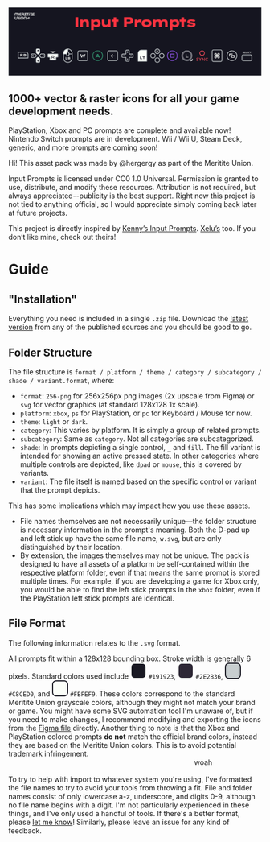 ![The Meritite Union's Input Prompts](github_assets/cover.png)
## 1000+ vector & raster icons for all your game development needs.
PlayStation, Xbox and PC prompts are complete and available now!
Nintendo Switch prompts are in development.
Wii / Wii U, Steam Deck, generic, and more prompts are coming soon!

Hi! This asset pack was made by @hergergy as part of the Meritite Union.

Input Prompts is licensed under CC0 1.0 Universal. Permission is granted to use, distribute, and modify these resources. Attribution is not required, but always appreciated--publicity is the best support. Right now this project is not tied to anything official, so I would appreciate simply coming back later at future projects.

This project is directly inspired by [Kenny’s Input Prompts](https://www.kenney.nl/assets/input-prompts). [Xelu’s](https://thoseawesomeguys.com/prompts/) too. If you don’t like mine, check out theirs!

# Guide
## "Installation"
Everything you need is included in a single `.zip` file. Download the [latest version](https://github.com/meritite-union/input-prompts/releases/latest) from any of the published sources and you should be good to go. 
## Folder Structure
The file structure is `format / platform / theme / category / subcategory / shade / variant.format`, where:
- `format`: `256-png` for 256x256px png images (2x upscale from Figma) or `svg` for vector graphics (at standard 128x128 1x scale).
- `platform`: `xbox`, `ps` for PlayStation, or `pc` for Keyboard / Mouse for now.
- `theme`: `light` or `dark`.
- `category`: This varies by platform. It is simply a group of related prompts.
- `subcategory`: Same as `category`. Not all categories are subcategorized.
- `shade`: In prompts depicting a single control, `_` and `fill`. The fill variant is intended for showing an active pressed state. In other categories where multiple controls are depicted, like `dpad` or `mouse`, this is covered by variants.
- `variant`: The file itself is named based on the specific control or variant that the prompt depicts.

This has some implications which may impact how you use these assets.
- File names themselves are not necessarily unique—the folder structure is necessary information in the prompt's meaning. Both the D-pad up and left stick up have the same file name, `w.svg`, but are only distinguished by their location.
- By extension, the images themselves may not be unique. The pack is designed to have all assets of a platform be self-contained within the respective platform folder, even if that means the same prompt is stored multiple times. For example, if you are developing a game for Xbox only, you would be able to find the left stick prompts in the `xbox` folder, even if the PlayStation left stick prompts are identical.
## File Format
The following information relates to the `.svg` format.

All prompts fit within a 128x128 bounding box. Stroke width is generally 6 pixels. Standard colors used include ![#191923 HEX color representation](github_assets/191923.svg) `#191923`, ![#2E2836 HEX color representation](github_assets/2e2836.svg) `#2E2836`, ![#C8CED0 HEX color representation](github_assets/c8ced0.svg) `#C8CED0`, and ![#FBFEF9 HEX color representation](github_assets/fbfef9.svg) `#FBFEF9`. These colors correspond to the standard Meritite Union grayscale colors, although they might not match your brand or game. You might have some SVG automation tool I'm unaware of, but if you need to make changes, I recommend modifying and exporting the icons from the [Figma file](https://www.figma.com/community/file/1354930683181049242/input-prompts) directly. Another thing to note is that the Xbox and PlayStation colored prompts **do not** match the official brand colors, instead they are based on the Meritite Union colors. This is to avoid potential trademark infringement.
<marquee>woah</marquee>

To try to help with import to whatever system you're using, I've formatted the file names to try to avoid your tools from throwing a fit. File and folder names consist of only lowercase a-z, underscore, and digits 0-9, although no file name begins with a digit. I'm not particularly experienced in these things, and I've only used a handful of tools. If there's a better format, please [let me know](https://github.com/meritite-union/input-prompts/issues/new)! Similarly, please leave an issue for any kind of feedback.
